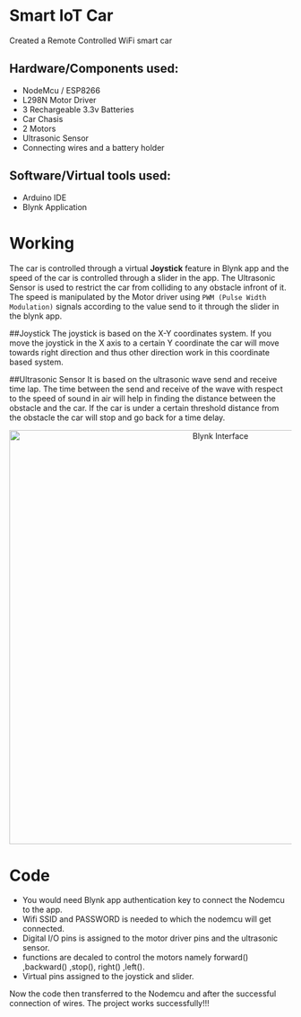 # Smart IoT Car 

Created a Remote Controlled WiFi smart car

## Hardware/Components used:
* NodeMcu / ESP8266
* L298N Motor Driver
* 3 Rechargeable 3.3v Batteries 
* Car Chasis
* 2 Motors
* Ultrasonic Sensor
* Connecting wires and a battery holder

## Software/Virtual tools used:
* Arduino IDE
* Blynk Application

# Working
The car is controlled through a virtual **Joystick** feature in Blynk app and the speed of the car is
controlled through a slider in the app.
The Ultrasonic Sensor is used to restrict the car from colliding to any obstacle infront of it.
The speed is manipulated by the Motor driver using `PWM (Pulse Width Modulation)` signals according to 
the value send to it through the slider in the blynk app.

##Joystick 
The joystick is based on the X-Y coordinates system. If you move the joystick in the X axis to a certain 
Y coordinate the car will move towards right direction and thus other direction work in this coordinate
based system.

##Ultrasonic Sensor
It is based on the ultrasonic wave send and receive time lap. The time between the send and receive of the 
wave with respect to the speed of sound in air will help in finding the distance between the obstacle and the car.
If the car is under a certain threshold distance from the obstacle the car will stop and go back for a time delay.


<p align="center">
  <img src="Blynk_Joystick_Wificar.jpg" alt="Blynk Interface" width="738">
</p>


# Code
* You would need Blynk app authentication key to connect the Nodemcu to the app.
* Wifi SSID and PASSWORD is needed to which the nodemcu will get connected.
* Digital I/O pins is assigned to the motor driver pins and the ultrasonic sensor.
* functions are decaled to control the motors namely forward() ,backward() ,stop(), right() ,left().
* Virtual pins assigned to the joystick and slider.

Now the code then transferred to the Nodemcu and after the successful connection of wires.
The project works successfully!!!

